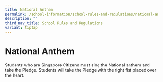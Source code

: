 ```yaml
---
title: National Anthem
permalink: /school-information/school-rules-and-regulations/national-anthem/
description: ""
third_nav_title: School Rules and Regulations
variant: tiptap
---
```

<h1><strong>National Anthem</strong></h1>
<p>Students who are Singapore Citizens must sing the National anthem and
take the Pledge. Students will take the Pledge with the right fist placed
over the heart.</p>